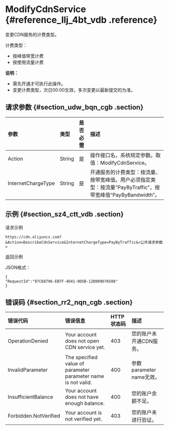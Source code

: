 # ModifyCdnService {#reference_llj_4bt_vdb .reference}

变更CDN服务的计费类型。

计费类型：

-   按峰值带宽计费
-   按使用流量计费

**说明：** 

-   需先开通才可执行此操作。
-   变更计费类型，次日00:00生效，多次变更以最新提交的为准。

## 请求参数 {#section_udw_bqn_cgb .section}

|参数|类型|是否必需|描述|
|:-|:-|:---|:-|
|Action|String|是|操作接口名，系统规定参数。取值：ModifyCdnService。|
|InternetChargeType|String|是|开通服务的计费类型：按流量、按带宽峰值。用户必须指定类型：按流量“PayByTraffic”，按带宽峰值“PayByBandwidth”。|

## 示例 {#section_sz4_ctt_vdb .section}

请求示例

```
https://cdn.aliyuncs.com?&Action=DescribeCdnService&InternetChargeType=PayByTraffic&<公共请求参数>
```

返回示例

JSON格式：

```
{
"RequestId":"97C68796-EB7F-4D41-9D5B-12B909D76508"
}
```

## 错误码 {#section_rr2_nqn_cgb .section}

|错误代码|错误信息|HTTP 状态码|描述|
|:---|:---|:-------|:-|
|OperationDenied|Your account does not open CDN service yet.|403|您的账户未开通CDN服务。|
|InvalidParameter|The specified value of parameter parameter name is not valid.|400|参数parameter name无效。|
|InsufficientBalance|Your account does not have enough balance.|400|您的账户余额不足。|
|Forbidden.NotVerified|Your account is not verified yet.|403|您的账户未进行验证。|

